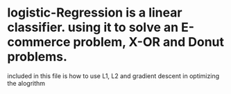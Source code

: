 #  logistic-Regression is a linear classifier. using it to solve an E-commerce problem, X-OR and Donut problems.
included in this file is how to use L1, L2  and gradient descent in optimizing the alogrithm
